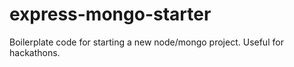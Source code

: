 # express-mongo-starter
Boilerplate code for starting a new node/mongo project. Useful for hackathons. 
